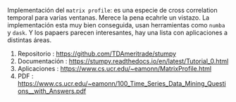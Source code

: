 Implementación del `matrix profile`: es una especie de cross correlation temporal
para varias ventanas. Merece la pena ecahrle un vistazo.
La implementación esta muy bien conseguida, usan herramientas como `numba` y
`dask`. Y los papaers parecen interesantes, hay una lista con aplicaciones a
distintas áreas.

1. Repositorio : https://github.com/TDAmeritrade/stumpy
1. Documentación : https://stumpy.readthedocs.io/en/latest/Tutorial_0.html
1. Aplicaciones : https://www.cs.ucr.edu/~eamonn/MatrixProfile.html
1. PDF : https://www.cs.ucr.edu/~eamonn/100_Time_Series_Data_Mining_Questions__with_Answers.pdf
